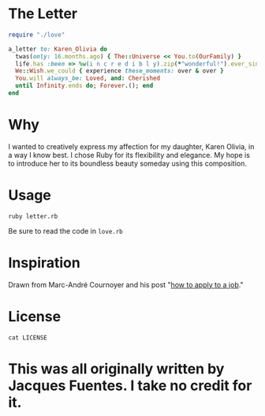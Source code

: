 # The Letter

```ruby
require "./love"

a_letter to: Karen_Olivia do
  twas(only: 16.months.ago) { The::Universe << You.to(OurFamily) }
  life.has :been => %w(i n c r e d i b l y).zip(*"wonderful!").ever_since
  We::Wish.we_could { experience these_moments: over & over }
  You.will always_be: Loved, and: Cherished
  until Infinity.ends do; Forever.(); end
end
```

# Why

I wanted to creatively express my affection for my daughter, Karen Olivia, in a way I know best. I chose Ruby for its flexibility and elegance. My hope is to introduce her to its boundless beauty someday using this composition.

# Usage

`ruby letter.rb`

Be sure to read the code in `love.rb`

# Inspiration

Drawn from Marc-André Cournoyer and his post "[how to apply to a job](http://macournoyer.com/blog/2010/02/23/how-to-apply-to-a-job/)."

# License

`cat LICENSE`

# This was all originally written by Jacques Fuentes.  I take no credit for it.

